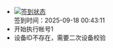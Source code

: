 - [![签到状态](https://github.com/p7wm/Cloud189-Actions/actions/workflows/main.yml/badge.svg?branch=main)](https://github.com/p7wm/Cloud189-Actions/actions/workflows/main.yml) <br> 签到时间：2025-09-18 00:43:11
- 开始执行帐号1
- 设备ID不存在，需要二次设备校验
